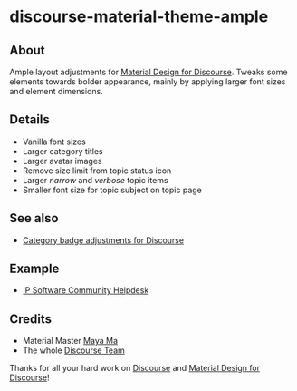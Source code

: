 # discourse-material-theme-ample

## About
Ample layout adjustments for [Material Design for Discourse].
Tweaks some elements towards bolder appearance, mainly
by applying larger font sizes and element dimensions.

## Details
- Vanilla font sizes
- Larger category titles
- Larger avatar images
- Remove size limit from topic status icon
- Larger _narrow_ and _verbose_ topic items
- Smaller font size for topic subject on topic page

## See also
- [Category badge adjustments for Discourse]

## Example
- [IP Software Community Helpdesk]

## Credits
- Material Master [Maya Ma]
- The whole [Discourse Team]

Thanks for all your hard work on [Discourse] and [Material Design for Discourse]!

[Discourse]: https://discourse.org
[Material Design for Discourse]: https://github.com/Daemonite/discourse-material-theme
[Maya Ma]: https://github.com/sesemaya
[Discourse Team]: https://www.discourse.org/team
[IP Software Community Helpdesk]: https://meta.ip-tools.org/

[Category badge adjustments for Discourse]: https://github.com/ip-tools/discourse-category-badge-theme-component
